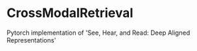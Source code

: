 # CrossModalRetrieval
Pytorch implementation of 'See, Hear, and Read: Deep Aligned Representations'

